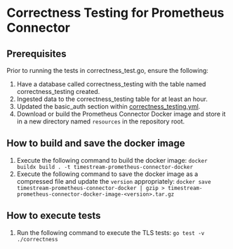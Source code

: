 # Correctness Testing for Prometheus Connector

## Prerequisites
Prior to running the tests in correctness_test.go, ensure the following:
1. Have a database called correctness_testing with the table named correctness_testing created.
2. Ingested data to the correctness_testing table for at least an hour.
3. Updated the basic_auth section within [correctness_testing.yml](./config/correctness_testing.yml).
2. Download or build the Prometheus Connector Docker image and store it in a new directory named `resources` in the repository root.

## How to build and save the docker image
1. Execute the following command to build the docker image:
`docker buildx build . -t timestream-prometheus-connector-docker`
2. Execute the following command to save the docker image as a compressed file and update the `version` appropriately:
`docker save timestream-prometheus-connector-docker | gzip > timestream-prometheus-connector-docker-image-<version>.tar.gz`

## How to execute tests
1. Run the following command to execute the TLS tests:
`go test -v ./correctness`
